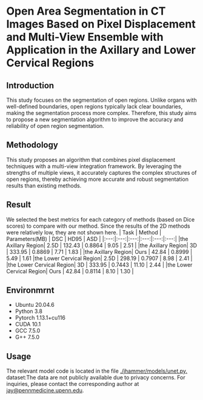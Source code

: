 # Open Area Segmentation in CT Images Based on Pixel Displacement and Multi-View Ensemble with Application in the Axillary and Lower Cervical Regions
## Introduction
This study focuses on the segmentation of open regions. Unlike organs with well-defined boundaries, open regions typically lack clear boundaries, making the segmentation process more complex. Therefore, this study aims to propose a new segmentation algorithm to improve the accuracy and reliability of open region segmentation.
## Methodology
This study proposes an algorithm that combines pixel displacement techniques with a multi-view integration framework. By leveraging the strengths of multiple views, it accurately captures the complex structures of open regions, thereby achieving more accurate and robust segmentation results than existing methods.
## Result
We selected the best metrics for each category of methods (based on Dice scores) to compare with our method. Since the results of the 2D methods were relatively low, they are not shown here.
| Task | Method | Parameters(MB) | DSC | HD95 | ASD |
|:---:|:---:|:---:|:---:|:---:|:---:|
|the Axillary Region| 2.5D | 132.43 | 0.8864 | 9.05 | 2.51 |
|the Axillary Region| 3D | 333.95 | 0.8869 | 7.71 | 1.83 |
|the Axillary Region| Ours | 42.84 | 0.8999 | 5.49 | 1.61 
|the Lower Cervical Region| 2.5D | 298.19  | 0.7907 | 8.98 | 2.41 |
|the Lower Cervical Region| 3D | 333.95 | 0.7443 | 11.10 | 2.44 |
|the Lower Cervical Region| Ours | 42.84 | 0.8114 | 8.10 | 1.30 |
## Environmrnt 
- Ubuntu 20.04.6
- Python 3.8
- Pytorch 1.13.1+cu116
- CUDA 10.1
- GCC 7.5.0
- G++ 7.5.0
## Usage
The relevant model code is located in the file [./jhammer/models/unet.py.](https://github.com/WYJ1231/bca/blob/main/jhammer/models/unet.py)  
dataset:The data are not publicly available due to privacy concerns. For inquiries, please contact the corresponding author at jay@pennmedicine.upenn.edu.
